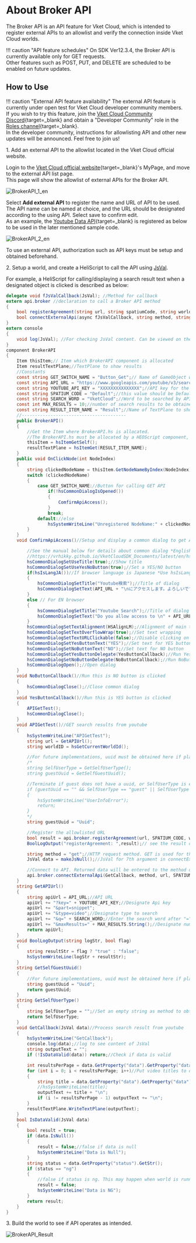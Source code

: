 # About Broker API

The Broker API is an API feature for Vket Cloud, which is intended to register external APIs to an allowlist and verify the connection inside Vket Cloud worlds.

!!! caution "API feature schedules"
    On SDK Ver12.3.4, the Broker API is currently available only for GET requests.<br>
    Other features such as POST, PUT, and DELETE are scheduled to be enabled on future updates.

## How to Use

!!! caution "External API feature availability"
    The external API feature is currently under open test for Vket Cloud developer community members.<br>
    If you wish to try this feature, join the [Vket Cloud Community Discord](https://discord.com/invite/vsFDNTKdNZ){target=_blank} and obtain a "Developer Community" role in the [Roles channel](https://discord.com/channels/900943744575103017/1178589689393975317){target=_blank}.<br>
    In the developer community, instructions for allowlisting API and other new updates will be announced. Feel free to join us!

1\. Add an external API to the allowlist located in the Vket Cloud official website.

Login to the [Vket Cloud official website](https://cloud.vket.com/){target=_blank}'s MyPage, and move to the external API list page.<br>
This page will show the allowlist of external APIs for the Broker API.

![BrokerAPI_1_en](img/BrokerAPI_1_en.jpg)

Select **Add external API** to register the name and URL of API to be used. <br>
The API name can be named at choice, and the URL should be designated according to the using API. Select save to confirm edit.<br>
As an example, the [Youtube Data API](https://developers.google.com/youtube/v3/getting-started?hl=ja){target=_blank} is registered as below to be used in the later mentioned sample code.

![BrokerAPI_2_en](img/BrokerAPI_2_en.jpg)

To use an external API, authorization such as API keys must be setup and obtained beforehand.

2\. Setup a world, and create a HeliScript to call the API using [JsVal](JsVal.md).

For example, a HeliScript for calling/displaying a search result text when a designated object is clicked is described as below:

```c#
delegate void fJsValCallback(JsVal); //Method for callback
extern api.broker //declaration to call a Broker API method
{
    bool registerAgreement(string url, string spatiumCode, string worldCode, string guestUuid);
    bool connectExternalApi(async fJsValCallback, string method, string url, string spatiumCode, string worldCode, string guestUuid, JsVal data);
}
extern console
{
    void log(JsVal); //For checking JsVal content. Can be viewed on the browser console
}
component BrokerAPI
{
    Item thisItem;// Item which BrokerAPI component is allocated
    Item resultTextPlane;//TextPlane to show results 
    //Constants
    const string GET_SWITCH_NAME = "Button_Get";// Name of GameObject which will be clicked by the player in world
    const string API_URL = "https://www.googleapis.com/youtube/v3/search";//URL for API access and confirmation dialog
    const string YOUTUBE_API_KEY = "XXXXXXXXXXXXXXX";//API key for the youtube API
    const string SPATIUM_CODE = "Default";//this value should be Default unless explicitly changed by worldsettings
    const string SEARCH_WORD = "VketCloud";//Word to be searched by API
    const int MAX_RESULTS = 10;//number of search results to be obtained
    const string RESULT_ITEM_NAME = "Result";//Name of TextPlane to show the obtained search results. May cause text corruption if FontSize value is enlarged on Ver12.3
    //----------------------------------------
    public BrokerAPI()
    {
        //Get the Item where BrokerAPI.hs is allocated.
        //The BrokerAPI.hs must be allocated by a HEOScript component, which should be added to the Field where the button GameObject mentioned by GET_SWITCH_NAME exists
        thisItem = hsItemGetSelf();
        resultTextPlane = hsItemGet(RESULT_ITEM_NAME);
    }
    public void OnClickNode(int NodeIndex)
    {
        string clickedNodeName = thisItem.GetNodeNameByIndex(NodeIndex);//Get the Node name of the object clicked by player
        switch (clickedNodeName)
        {
            case GET_SWITCH_NAME://Button for calling GET API
                if(!hsCommonDialogIsOpened())
                {
                    ComfirmApiAccess();
                }
                break;
            default://else
                hsSystemWriteLine("Unregistered NodeName:" + clickedNodeName);
        }
    }
    void ComfirmApiAccess()//Setup and display a common dialog to get API access permission from the player

        //See the manual below for details about common dialog *English version WIP        
        //https://vrhikky.github.io/VketCloudSDK_Documents/latest/en/hs/hs_system_function_commondialog.html#hscommondialogsettitle
        hsCommonDialogSetUseTitle(true);//Show title
        hsCommonDialogSetUseYesNoButton(true);//Set a YES/NO button
        if(hsIsLangJA())//If browser language is Japanese *Use hsIsLangEN() to explicitly implement texts in EN browser
        {
            hsCommonDialogSetTitle("Youtube検索");//Title of dialog
            hsCommonDialogSetText(API_URL + "\nにアクセスします。よろしいですか?");//Main text *meaning: Are you sure you want to access to API_URL?
        }
        else // For EN browser
        {
            hsCommonDialogSetTitle("Youtube Search");//Title of dialog
            hsCommonDialogSetText("Do you allow access to \n" + API_URL);//Main text
        }
        hsCommonDialogSetTextAlignment(HSAlignLM);//Alignment of main text. Aligned to right middle
        hsCommonDialogSetTextOverflowWrap(true);//Set text wrapping
        hsCommonDialogSetTextURLClickable(false);//Disable clicking on URL
        hsCommonDialogSetYesButtonText("YES");//Set text for YES button
        hsCommonDialogSetNoButtonText("NO");//Set text for NO button
        hsCommonDialogSetYesButtonDelegate(YesButtonCallback);//Run YesButtonCallback if YES button is clicked
        hsCommonDialogSetNoButtonDelegate(NoButtonCallback);//Run NoButtonCallback if NO button is clicked
        hsCommonDialogOpen();//Open dialog
    }
    void NoButtonCallback()//Run this is NO button is clicked
    {
        hsCommonDialogClose();//Close common dialog
    }
    void YesButtonCallback()//Run this is YES button is clicked
    {
        APIGetTest();
        hsCommonDialogClose();
    }
    void APIGetTest()//GET search results from youtube
    {
        hsSystemWriteLine("APIGetTest");
        string url = GetAPIUrl();
        string worldID = hsGetCurrentWorldId();

        //For future implementations, uuid must be obtained here if player is a guest. Constant value is used for now
        /*
        string SelfUserType = GetSelfUserType();
        string guestUuid = GetSelfGuestUuid();

        //Terminate if guest does not have a uuid, or SelfUserType is empty. This may happen when world is running on a local host.
        if (guestUuid == "" && SelfUserType == "guest" || SelfUserType == "")
        {
            hsSystemWriteLine("UserInfoError");
            return;
        }
        */
        string guestUuid = "Uuid";

        //Register the allowlisted URL
        bool result = api.broker.registerAgreement(url, SPATIUM_CODE, worldID, guestUuid);
        BoolLogOutput("registerAgreement: ",result);// see the result of agreement procedure in log

        string method = "get";//HTTP request method. GET is used for this method.
        JsVal data = makeJsNull();//JsVal for 7th argument in connectExternalApi. Null value is allowed for GET

        //Connect to API. Returned data will be entered to the method designated in 1st argument
        api.broker.connectExternalApi(GetCallback, method, url, SPATIUM_CODE, worldID, guestUuid, data);
    }
    string GetAPIUrl()
    {
        string apiUrl = API_URL;//API URL
        apiUrl += "?key=" + YOUTUBE_API_KEY;//Designate Api key
        apiUrl += "&part=snippet";
        apiUrl += "&type=video";//Designate type to search
        apiUrl += "&q=" + SEARCH_WORD;//Enter the search word after "="
        apiUrl += "&maxResults=" + MAX_RESULTS.String();//Designate number of search results
        return apiUrl;
    }
    void BoolLogOutput(string logStr, bool flag)
    {
        string resultStr = flag ? "true" : "false";
        hsSystemWriteLine(logStr + resultStr);
    }
    string GetSelfGuestUuid()
    {
        //For future implementations, uuid must be obtained here if player is a guest. Constant value is used for now
        string guestUuid = "Uuid";
        return guestUuid;
    }
    string GetSelfUserType()
    {
        string SelfUserType = "";//Set an empty string as method to obtain UserType is not public 
        return SelfUserType;
    }
    void GetCallback(JsVal data)//Process search result from youtube
    {
        hsSystemWriteLine("GetCallback");
        console.log(data);//log to see content of JsVal
        string outputText = "";
        if (!IsDataValid(data)) return;//Check if data is valid

        int resultsPerPage = data.GetProperty("data").GetProperty("data").GetProperty("pageInfo").GetProperty("resultsPerPage").GetNum();//Get number of results
        for (int i = 0; i < resultsPerPage; i++)//Put video titles to outputText
        {
            string title = data.GetProperty("data").GetProperty("data").GetProperty("items").At(i).GetProperty("snippet").GetProperty("title").GetStr();
            //hsSystemWriteLine(title);
            outputText += title + "\n";
            if (i != resultsPerPage - 1) outputText += "\n";
        }
        resultTextPlane.WriteTextPlane(outputText);
    }
    bool IsDataValid(JsVal data)
    {
        bool result = true;
        if (data.IsNull())
        {
            result = false;//false if data is null
            hsSystemWriteLine("Data is Null");
        } 
        string status = data.GetProperty("status").GetStr();
        if (status == "ng")
        {
            //false if status is ng. This may happen when world is running on a local host
            result = false;
            hsSystemWriteLine("Data is NG");
        }
        return result;
    }
}
```

3\. Build the world to see if API operates as intended.

![BrokerAPI_Result](img/BrokerAPI_Result.gif)

